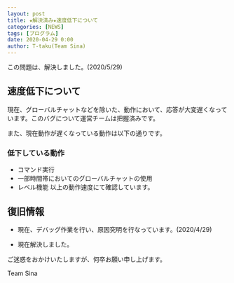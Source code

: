 ```yaml
---
layout: post
title: ★解決済み★速度低下について
categories: [NEWS]
tags: [プログラム]
date: 2020-04-29 0:00
author: T-taku(Team Sina)
---
```


この問題は、解決しました。(2020/5/29)

## 速度低下について

現在、グローバルチャットなどを除いた、動作において、応答が大変遅くなっています。このバグについて運営チームは把握済みです。

また、現在動作が遅くなっている動作は以下の通りです。

### 低下している動作

 - コマンド実行
 - 一部時間帯においてのグローバルチャットの使用
 - レベル機能
以上の動作速度にて確認しています。

## 復旧情報

 - 現在、デバッグ作業を行い、原因究明を行なっています。(2020/4/29)

 - 現在解決しました。

ご迷惑をおかけいたしますが、何卒お願い申し上げます。

Team Sina